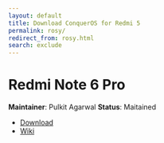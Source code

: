 ```yaml
---
layout: default
title: Download ConquerOS for Redmi 5
permalink: rosy/
redirect_from: rosy.html
search: exclude
---
```


# Redmi Note 6 Pro

**Maintainer**: Pulkit Agarwal
**Status**: Maitained

- [Download](https://www.pling.com/p/1409396/)
- [Wiki](https://wiki.conqueros.co/devices/rosy)